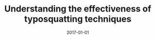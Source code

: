 ---
title: "Understanding the effectiveness of typosquatting techniques"
collection: publications
permalink: /publication/2017-01-01-Understanding-the-effectiveness-of-typosquatting-techniques
date: 2017-01-01
venue: 'In the proceedings of Proceedings of the fifth ACM/IEEE Workshop on Hot Topics in Web Systems and Technologies, HotWeb 2017, San Jose / Silicon Valley, CA, USA, October 12 - 14, 2017'
paperurl: 'https://doi.org/10.1145/3132465.3132467'
citation: ' Jeffrey Spaulding,  DaeHun Nyang,  David Mohaisen, &quot;Understanding the effectiveness of typosquatting techniques.&quot; In the proceedings of Proceedings of the fifth ACM/IEEE Workshop on Hot Topics in Web Systems and Technologies, HotWeb 2017, San Jose / Silicon Valley, CA, USA, October 12 - 14, 2017, 2017.'
---